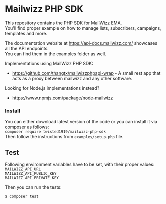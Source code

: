 Mailwizz PHP SDK
================

This repository contains the PHP SDK for MailWizz EMA.  
You'll find proper example on how to manage lists, subscribers, campaigns, templates and more.

The documentation website at https://api-docs.mailwizz.com/ showcases all the API endpoints.  
You can find them in the examples folder as well.  

Implementations using MailWizz PHP SDK:
- https://github.com/thangtx/mailwizzphpapi-wrap - A small rest app that acts as a proxy between mailwizz and any other software.  

Looking for Node.js implementations instead?  
- https://www.npmjs.com/package/node-mailwizz  

### Install
You can either download latest version of the code or you can install it via composer as follows:  
`composer require twisted1919/mailwizz-php-sdk`  
Then follow the instructions from `examples/setup.php` file.

## Test  
Following environment variables have to be set, with their proper values:  
`MAILWIZZ_API_URL`  
`MAILWIZZ_API_PUBLIC_KEY`  
`MAILWIZZ_API_PRIVATE_KEY` 
 
Then you can run the tests:
```bash
$ composer test
``` 

